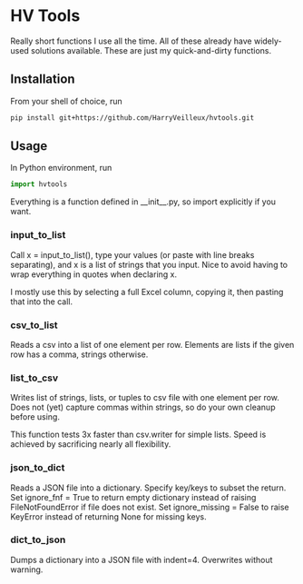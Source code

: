 # HV Tools

Really short functions I use all the time. All of these already have widely-used solutions available. These are just my quick-and-dirty functions.

## Installation

From your shell of choice, run

```bash
pip install git+https://github.com/HarryVeilleux/hvtools.git
```

## Usage

In Python environment, run

```python
import hvtools
```

Everything is a function defined in \_\_init\_\_.py, so import explicitly if you want.

### input_to_list

Call x = input_to_list(), type your values (or paste with line breaks separating), and x is a list of strings that you input. Nice to avoid having to wrap everything in quotes when declaring x.

I mostly use this by selecting a full Excel column, copying it, then pasting that into the call.

### csv_to_list

Reads a csv into a list of one element per row. Elements are lists if the given row has a comma, strings otherwise.

### list_to_csv

Writes list of strings, lists, or tuples to csv file with one element per row. Does not (yet) capture commas within strings, so do your own cleanup before using.

This function tests 3x faster than csv.writer for simple lists. Speed is achieved by sacrificing nearly all flexibility.

### json_to_dict

Reads a JSON file into a dictionary. Specify key/keys to subset the return. Set ignore_fnf = True to return empty dictionary instead of raising FileNotFoundError if file does not exist. Set ignore_missing = False to raise KeyError instead of returning None for missing keys.

### dict_to_json

Dumps a dictionary into a JSON file with indent=4. Overwrites without warning.

